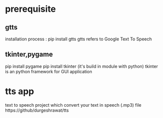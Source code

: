 # prerequisite
## gtts
installation process : pip install gtts
gtts refers to Google Text To Speech
## tkinter,pygame
pip install pygame
pip install tkinter (it's build in module with python)
tkinter is an python framework for GUI application

# tts app
text to speech project which convert your text in speech (.mp3) file
https://github/durgeshrawat/tts
